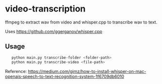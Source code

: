 # video-transcription

ffmpeg to extract wav from video and whisper.cpp to transcribe wav to text.

Uses https://github.com/ggerganov/whisper.cpp

## Usage

```bash
   python main.py transcribe-folder <folder-path>
   python main.py transcribe-video <file-path>
```

Reference:
https://medium.com/gimz/how-to-install-whisper-on-mac-openais-speech-to-text-recognition-system-1f6709db6010